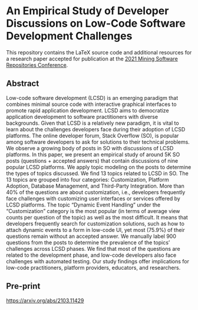 # An Empirical Study of Developer Discussions on Low-Code Software Development Challenges

This repository contains the LaTeX source code and additional resources for a research paper accepted for publication at the [2021 Mining Software Repositories Conference](https://2021.msrconf.org/details/msr-2021-technical-papers/6/An-Empirical-Study-of-Developer-Discussions-on-Low-Code-Software-Development-Challeng).

## Abstract
Low-code software development (LCSD) is an emerging paradigm that combines minimal source code with interactive graphical interfaces to promote rapid application development. LCSD aims to democratize application development to software practitioners with diverse backgrounds. Given that LCSD is a relatively new paradigm, it is vital to learn about the challenges developers face during their adoption of LCSD platforms. The online developer forum, Stack Overflow (SO), is popular among software developers to ask for solutions to their technical problems. We observe a growing body of posts in SO with discussions of LCSD platforms. In this paper, we present an empirical study of around 5K SO posts (questions + accepted answers) that contain discussions of nine popular LCSD platforms. We apply topic modeling on the posts to determine the types of topics discussed. We find 13 topics related to LCSD in SO. The 13 topics are grouped into four categories: Customization, Platform Adoption, Database Management, and Third-Party Integration. More than 40% of the questions are about customization, i.e., developers frequently face challenges with customizing user interfaces or services offered by LCSD platforms. The topic “Dynamic Event Handling” under the “Customization” category is the most popular (in terms of average view counts per question of the topic) as well as the most difficult. It means that developers frequently search for customization solutions, such as how to attach dynamic events to a form in low-code UI, yet most (75.9%) of their questions remain without an accepted answer. We manually label 900 questions from the posts to determine the prevalence of the topics’ challenges across LCSD phases. We find that most of the questions are related to the development phase, and low-code developers also face challenges with automated testing. Our study findings offer implications for low-code practitioners, platform providers, educators, and researchers.

## Pre-print
https://arxiv.org/abs/2103.11429
